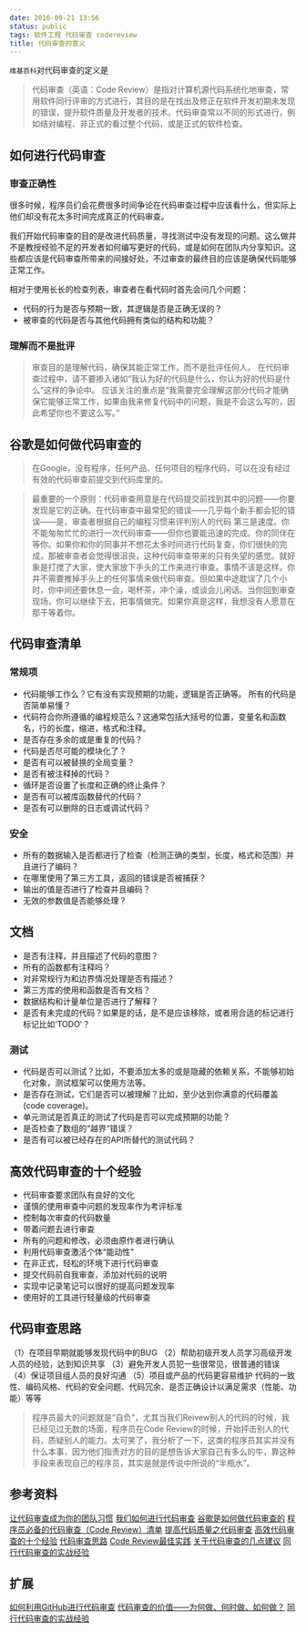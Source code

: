 ```yaml
---
date: 2016-09-21 13:56
status: public
tags: 软件工程 代码审查 codereview
title: 代码审查的意义
---
```


`维基百科`对代码审查的定义是

> 代码审查（英语：Code Review）是指对计算机源代码系统化地审查，常用软件同行评审的方式进行，其目的是在找出及修正在软件开发初期未发现的错误，提升软件质量及开发者的技术。代码审查常以不同的形式进行，例如结对编程、非正式的看过整个代码，或是正式的软件检查。

## 如何进行代码审查
### 审查正确性
很多时候，程序员们会花费很多时间争论在代码审查过程中应该看什么，但实际上他们却没有花太多时间完成真正的代码审查。

我们开始代码审查的目的是改进代码质量，寻找测试中没有发现的问题。这么做并不是教授经验不足的开发者如何编写更好的代码，或是如何在团队内分享知识。这些都应该是代码审查所带来的间接好处，不过审查的最终目的应该是确保代码能够正常工作。

相对于使用长长的检查列表，审查者在看代码时首先会问几个问题：
- 代码的行为是否与预期一致，其逻辑是否是正确无误的？
- 被审查的代码是否与其他代码拥有类似的结构和功能？


### 理解而不是批评
> 审查目的是理解代码，确保其能正常工作，而不是批评任何人。
> 在代码审查过程中，请不要掺入诸如“我认为好的代码是什么，你认为好的代码是什么”这样的争论中。
> 应该关注的重点是“我需要完全理解这部分代码才能确保它能够正常工作，如果由我来修复代码中的问题，我是不会这么写的，因此希望你也不要这么写。”


## 谷歌是如何做代码审查的
> 在Google，没有程序，任何产品、任何项目的程序代码，可以在没有经过有效的代码审查前提交到代码库里的。

> 最重要的一个原则：代码审查用意是在代码提交前找到其中的问题——你要发现是它的正确。在代码审查中最常犯的错误——几乎每个新手都会犯的错误——是，审查者根据自己的编程习惯来评判别人的代码
> 第三是速度。你不能匆匆忙忙的进行一次代码审查——但你也要能迅速的完成。你的同伴在等你。如果你和你的同事并不想花太多时间进行代码复查，你们很快的完成，那被审查者会觉得很沮丧，这种代码审查带来的只有失望的感觉。就好象是打搅了大家，使大家放下手头的工作来进行审查。事情不该是这样。你并不需要推掉手头上的任何事情来做代码审查。但如果中途耽误了几个小时，你中间还要休息一会，喝杯茶，冲个澡，或谈会儿闲话。当你回到审查现场，你可以继续下去，把事情做完。如果你真是这样，我想没有人愿意在那干等着你。

## 代码审查清单
### 常规项

- 代码能够工作么？它有没有实现预期的功能，逻辑是否正确等。
所有的代码是否简单易懂？
- 代码符合你所遵循的编程规范么？这通常包括大括号的位置，变量名和函数名，行的长度，缩进，格式和注释。
- 是否存在多余的或是重复的代码？
- 代码是否尽可能的模块化了？
- 是否有可以被替换的全局变量？
- 是否有被注释掉的代码？
- 循环是否设置了长度和正确的终止条件？
- 是否有可以被库函数替代的代码？
- 是否有可以删除的日志或调试代码？
### 安全

- 所有的数据输入是否都进行了检查（检测正确的类型，长度，格式和范围）并且进行了编码？
- 在哪里使用了第三方工具，返回的错误是否被捕获？
- 输出的值是否进行了检查并且编码？
- 无效的参数值是否能够处理？

## 文档
- 是否有注释，并且描述了代码的意图？
- 所有的函数都有注释吗？
- 对非常规行为和边界情况处理是否有描述？
- 第三方库的使用和函数是否有文档？
- 数据结构和计量单位是否进行了解释？
- 是否有未完成的代码？如果是的话，是不是应该移除，或者用合适的标记进行标记比如‘TODO’？

### 测试
- 代码是否可以测试？比如，不要添加太多的或是隐藏的依赖关系，不能够初始化对象，测试框架可以使用方法等。
- 是否存在测试，它们是否可以被理解？比如，至少达到你满意的代码覆盖(code coverage)。
- 单元测试是否真正的测试了代码是否可以完成预期的功能？
- 是否检查了数组的“越界“错误？
- 是否有可以被已经存在的API所替代的测试代码？

## 高效代码审查的十个经验
-  代码审查要求团队有良好的文化
- 谨慎的使用审查中问题的发现率作为考评标准
- 控制每次审查的代码数量
- 带着问题去进行审查
- 所有的问题和修改，必须由原作者进行确认
- 利用代码审查激活个体“能动性"
- 在非正式，轻松的环境下进行代码审查
- 提交代码前自我审查，添加对代码的说明
- 实现中记录笔记可以很好的提高问题发现率
- 使用好的工具进行轻量级的代码审查

## 代码审查思路
（1）在项目早期就能够发现代码中的BUG
（2）帮助初级开发人员学习高级开发人员的经验，达到知识共享
（3）避免开发人员犯一些很常见，很普通的错误
（4）保证项目组人员的良好沟通
（5）项目或产品的代码更容易维护
代码的一致性、编码风格、代码的安全问题、代码冗余、是否正确设计以满足需求（性能、功能）等等
> 程序员最大的问题就是“自负”，尤其当我们Reivew别人的代码的时候，我已经见过无数的场面，程序员在Code Review的时候，开始抨击别人的代码，质疑别人的能力。太可笑了，我分析了一下，这类的程序员其实并没有什么本事，因为他们指责对方的目的是想告诉大家自己有多么的牛，靠这种手段来表现自己的程序员，其实是就是传说中所说的“半瓶水”。


## 参考资料
[让代码审查成为你的团队习惯](http://yedingding.com/2013/08/08/dig-into-code-review-process.html)
[我们如何进行代码审查](http://www.infoq.com/cn/news/2014/01/how-we-do-code-review)
[谷歌是如何做代码审查的](http://www.vaikan.com/things-everyone-should-do-code-review/)
[程序员必备的代码审查（Code Review）清单](http://blog.jobbole.com/83595/)
[提高代码质量之代码审查](https://www.pureweber.com/article/code-review/)
[高效代码审查的十个经验](http://www.williamlong.info/archives/3272.html)
[代码审查思路](http://developer.51cto.com/art/201207/346410.htm)
[Code Review最佳实践](http://blog.csdn.net/u011570979/article/details/45951419)
[关于代码审查的几点建议](http://www.infoq.com/cn/news/2014/09/code-check)
[同行代码审查的实战经验](http://blog.jobbole.com/85184/)

## 扩展
[如何利用GitHub进行代码审查](https://realm.io/cn/news/codereview-howto/)
[代码审查的价值——为何做、何时做、如何做？](http://www.infoq.com/cn/news/2013/11/code-review-why-when-how)
[同行代码审查的实战经验](http://www.techug.com/code-review)

